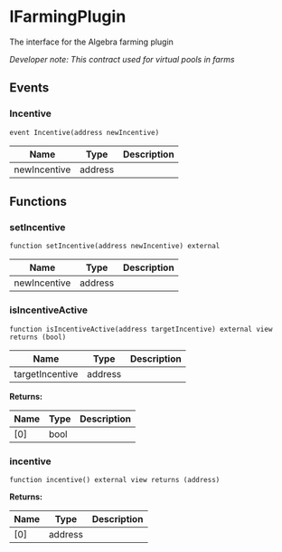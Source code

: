 

# IFarmingPlugin


The interface for the Algebra farming plugin



*Developer note: This contract used for virtual pools in farms*


## Events
### Incentive


```solidity
event Incentive(address newIncentive)
```



| Name | Type | Description |
| ---- | ---- | ----------- |
| newIncentive | address |  |


## Functions
### setIncentive


```solidity
function setIncentive(address newIncentive) external
```



| Name | Type | Description |
| ---- | ---- | ----------- |
| newIncentive | address |  |

### isIncentiveActive


```solidity
function isIncentiveActive(address targetIncentive) external view returns (bool)
```



| Name | Type | Description |
| ---- | ---- | ----------- |
| targetIncentive | address |  |

**Returns:**

| Name | Type | Description |
| ---- | ---- | ----------- |
| [0] | bool |  |

### incentive


```solidity
function incentive() external view returns (address)
```



**Returns:**

| Name | Type | Description |
| ---- | ---- | ----------- |
| [0] | address |  |

